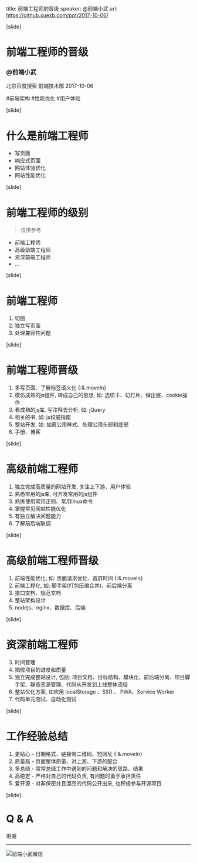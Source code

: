 title: 前端工程师的晋级
speaker: @前端小武
url: https://github.xuexb.com/ppt/2017-10-06/

[slide]
# 前端工程师的晋级
### @前端小武
北京百度搜索 前端技术部
2017-10-06
<p class="text-success">
#前端架构 #性能优化 #用户体验
</p>

[slide]
# 什么是前端工程师
- 写页面
- 响应式页面
- 网站体验优化
- 网站性能优化

[slide]
# 前端工程师的级别

> 仅供参考

- 前端工程师
- 高级前端工程师
- 资深前端工程师
- ...

[slide]
# 前端工程师

1. 切图
2. 独立写页面
3. 处理兼容性问题

[slide]
# 前端工程师晋级

1. 多写页面、了解标签语义化 {:&.moveIn}
2. 模仿成熟的js组件, 转成自己的思想, 如: 选项卡、幻灯片、弹出层、cookie操作
3. 看成熟的js库, 写注释去分析, 如: jQuery
4. 相关的书, 如: js权威指南
5. 整站开发, 如: 抽离公用样式、处理公用头部和底部
6. 手册、博客

[slide]
# 高级前端工程师

1. 独立完成高质量的网站开发, 关注上下游、用户体验
1. 熟悉常用的js库, 可开发常用的js组件
4. 熟练使用常用正则、常用linux命令
3. 掌握常见网站性能优化
3. 有独立解决问题能力
4. 了解前后端联调

[slide]
# 高级前端工程师晋级

1. 前端性能优化, 如: 页面请求优化、首屏时间 {:&.moveIn}
2. 前端工程化, 如: 脚手架(打包压缩合并)、前后端分离
5. 接口文档、规范文档
6. 整站架构设计
1. nodejs、nginx、数据库、后端

[slide]
# 资深前端工程师

3. 时间管理
4. 把控项目的进度和质量
1. 独立完成整站设计, 包括: 项目文档、目标结构、模块化、前后端分离、项目脚手架、静态资源管理、代码从开发到上线整体流程
1. 整站优化方案, 如应用 localStorage 、SSR 、 PWA、Service Worker
1. 代码单元测试、自动化测试

[slide]
# 工作经验总结

1. 更贴心 - 日期格式、链接带二维码、短网址  {:&.moveIn}
1. 质量高 - 页面整体质量、对上游、下游的配合
1. 多总结 - 常常总结工作中遇到的问题和解决的思路、结果
1. 高稳定 - 严格对自己的代码负责, 有问题时勇于承担责任
2. 爱开源 - 对非保密并且漂亮的代码公开出来, 也积极参与开源项目

[slide]
# Q & A

谢谢

---

![前端小武微信](//static.cdn.xuexb.com/i/20171004/nMj3gH3rXIx8mU7CPphFgf3l.png?imageslim)
